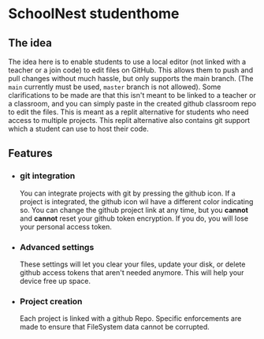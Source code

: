 # SchoolNest studenthome
## The idea
The idea here is to enable students to use a local editor (not linked with a teacher or a join code) to edit files on GitHub. This allows them to push and pull changes without much hassle, but only supports the main branch. (The `main` currently must be used, `master` branch is not allowed). Some clarifications to be made are that this isn't meant to be linked to a teacher or a classroom, and you can simply paste in the created github classroom repo to edit the files. This is meant as a replit alternative for students who need access to multiple projects. This replit alternative also contains git support which a student can use to host their code.


## Features
- ### git integration
    You can integrate projects with git by pressing the github icon. If a project is integrated, the github icon wil have a different color indicating so. You can change the github project link at any time, but you **cannot** and **cannot** reset your github token encryption. If you do, you will lose your personal access token.
- ### Advanced settings
    These settings will let you clear your files, update your disk, or delete github access tokens that aren't needed anymore. This will help your device free up space.
- ### Project creation
    Each project is linked with a github Repo. Specific enforcements are made to ensure that FileSystem data cannot be corrupted.